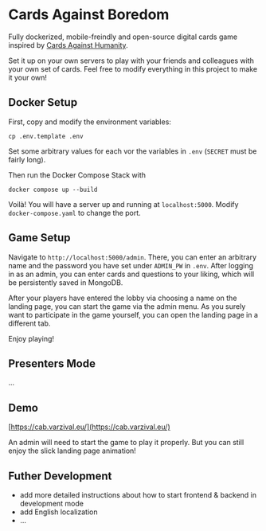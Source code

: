 # Cards Against Boredom

Fully dockerized, mobile-freindly and open-source digital cards game inspired by [Cards Against Humanity](https://www.cardsagainsthumanity.com/).

Set it up on your own servers to play with your friends and colleagues with your own set of cards. Feel free to modify everything in this project to make it your own!

## Docker Setup

First, copy and modify the environment variables:

```
cp .env.template .env
```

Set some arbitrary values for each vor the variables in `.env` (`SECRET` must be fairly long).

Then run the Docker Compose Stack with

```
docker compose up --build
```

Voilà! You will have a server up and running at `localhost:5000`. Modify `docker-compose.yaml` to change the port.

## Game Setup

Navigate to `http://localhost:5000/admin`. There, you can enter an arbitrary name and the password you have set under `ADMIN_PW` in `.env`. After logging in as an admin, you can enter cards and questions to your liking, which will be persistently saved in MongoDB.

After your players have entered the lobby via choosing a name on the landing page, you can start the game via the admin menu. As you surely want to participate in the game yourself, you can open the landing page in a different tab.

Enjoy playing!

## Presenters Mode

...

## Demo

[https://cab.varzival.eu/](https://cab.varzival.eu/)

An admin will need to start the game to play it properly. But you can still enjoy the slick landing page animation!

## Futher Development

- add more detailed instructions about how to start frontend & backend in development mode
- add English localization
- ...
